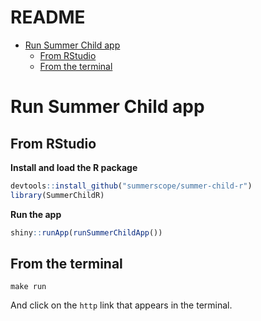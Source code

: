 README
================

-   [Run Summer Child app](#run-summer-child-app)
    -   [From RStudio](#from-rstudio)
    -   [From the terminal](#from-the-terminal)

# Run Summer Child app

## From RStudio

**Install and load the R package**

``` r
devtools::install_github("summerscope/summer-child-r")
library(SummerChildR)
```

**Run the app**

``` r
shiny::runApp(runSummerChildApp())
```

## From the terminal

    make run

And click on the `http` link that appears in the terminal.
